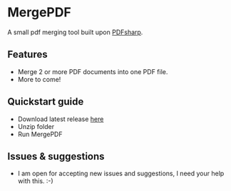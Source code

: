 # MergePDF
A small pdf merging tool built upon [PDFsharp](http://www.pdfsharp.com/PDFsharp/index.php?option=com_content&task=view&id=12&Itemid=40).

## Features
- Merge 2 or more PDF documents into one PDF file.
- More to come! 

## Quickstart guide
* Download latest release [here](https://raw.githubusercontent.com/khoa23/MergePDF/blob/master/releases/MergePDF.zip)
* Unzip folder
* Run MergePDF 

## Issues & suggestions

* I am open for accepting new issues and suggestions, I need your help with this. :-)

